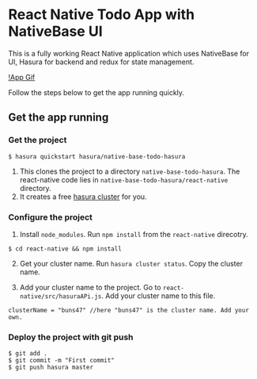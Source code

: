 # React Native Todo App with NativeBase UI

This is a fully working React Native application which uses NativeBase for UI, Hasura for backend and redux for state management.

[!App Gif](https://media.giphy.com/media/xULW8oWoTfaAOQ4dsA/giphy.gif)

Follow the steps below to get the app running quickly.

## Get the app running

### Get the project

```
$ hasura quickstart hasura/native-base-todo-hasura
```

1. This clones the project to a directory `native-base-todo-hasura`. The react-native code lies in `native-base-todo-hasura/react-native` directory.
2. It creates a free [hasura cluster](https://docs.hasura.io/0.15/manual/cluster/index.html) for you.

### Configure the project

1. Install `node_modules`. Run `npm install` from the `react-native` direcotry.

```
$ cd react-native && npm install
```

2. Get your cluster name. Run `hasura cluster status`. Copy the cluster name.

3. Add your cluster name to the project. Go to `react-native/src/hasuraAPi.js`. Add your cluster name to this file.

~~~~
clusterName = "buns47" //here "buns47" is the cluster name. Add your own.
~~~~

### Deploy the project with git push

```
$ git add .
$ git commit -m "First commit"
$ git push hasura master
```
